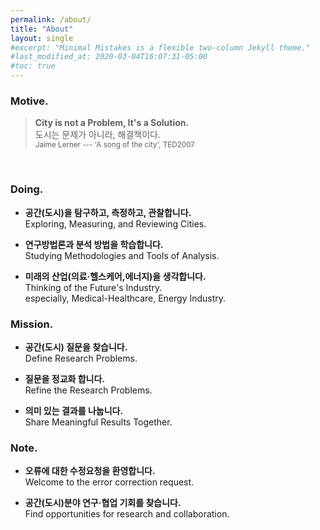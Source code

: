 ```yaml
---
permalink: /about/
title: "About"
layout: single
#excerpt: "Minimal Mistakes is a flexible two-column Jekyll theme."
#last_modified_at: 2020-03-04T16:07:31-05:00
#toc: true
---
```


### Motive.

> <b>City is not a Problem, It's a Solution. </b><br>
> 도시는 문제가 아니라, 해결책이다. <br>
<sub>Jaime Lerner --- 'A song of the city', TED2007</sub>
<br>


### Doing.

- <b>공간(도시)을 탐구하고, 측정하고, 관찰합니다.</b><br>
  Exploring, Measuring, and Reviewing Cities.<br>

- <b>연구방법론과 분석 방법을 학습합니다.</b><br>
  Studying Methodologies and Tools of Analysis.<br>

- <b>미래의 산업(의료·헬스케어,에너지)을 생각합니다.</b><br>
  Thinking of the Future's Industry.<br>
  especially, Medical-Healthcare, Energy Industry.


### Mission.

- <b>공간(도시) 질문을 찾습니다.</b><br>
  Define Research Problems.<br>

- <b>질문을 정교화 합니다.</b><br>
  Refine the Research Problems.<br>

- <b>의미 있는 결과를 나눕니다.</b><br>
  Share Meaningful Results Together.

### Note.

- <b>오류에 대한 수정요청을 환영합니다.</b><br>
  Welcome to the error correction request.<br>

- <b>공간(도시)분야 연구·협업 기회를 찾습니다.</b><br>
  Find opportunities for research and collaboration.<br>



<!-- 
할 수 있는 일보다 하고 싶은 일이 많습니다. 
경계는 정해져 있지 않지만, 의미있고 잘할 수 있는 일에 집중합니다. 

| dd | dd | dd |
|:-- | -- | --:|
| aa | aa | aa |

Learning : `R` , `Python`, `QGIS` <br>
To Learn : `GO`
{: .notice--info}
-->


